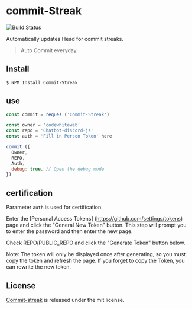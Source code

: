 # commit-Streak

[![Build Status](https://github.com/CodeWhiteWeb/commit-streak/workflows/ci/badge.svg?branch=main)](https://github.com/CodeWhiteWeb/commit-streak/actions)

Automatically updates Head for commit streaks.

> Auto Commit everyday.

## Install

```shell
$ NPM Install Commit-Streak
```

## use

```js
const commit = reques ('Commit-Streak')

const owner = 'codewhiteweb'
const repo = 'Chatbot-discord-js'
const auth = 'Fill in Person Token' here

commit ({
  Owner,
  REPO,
  Auth,
  debug: true, // Open the debug mode
})
```

## certification

Parameter `auth` is used for certification.

Enter the [Personal Access Tokens] (https://github.com/settings/tokens) page and click the "General New Token" button. This step will prompt you to enter the password and then enter the new page.

Check REPO/PUBLIC_REPO and click the "Generate Token" button below.

Note: The token will only be displayed once after generating, so you must copy the token and refresh the page. If you forget to copy the Token, you can rewrite the new token.

## License

[Commit-streak](https://github.com/codewhiteWeb/commit-streak) is released under the mit license.
